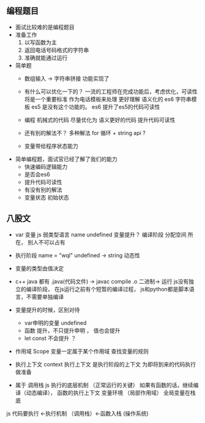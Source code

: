 ##  编程题目
  - 面试比较难的是编程题目
  - 准备工作
    1. 以写函数为主
    2. 返回电话号码格式的字符串
    3. 准确就能通过运行
  - 简单题
    - 数组输入 -> 字符串拼接
      功能实现了
    - 有什么可以优化一下的？
      一流的工程师在完成功能后，考虑优化，可读性将是一个重要标准
      作为电话模板来处理 更好理解 语义化的
      es6 字符串模板  es5 是没有这个功能的。 es6 提升了es5的代码可读性
    
    - 编程 机械式的代码 尽量优化为 语义更好的代码 提升代码可读性
    - 还有别的解法不？ 多种解法
      for 循环 + string api ?

    - 变量带给程序状态能力
   -  简单编程题，面试官已经了解了我们的能力
      - 快速编码逻辑能力
      - 是否会es6
      - 提升代码可读性
      - 有没有别的解法
       - 变量状态 
         初始状态

## 八股文
   - var 变量 js 弱类型语言
      name  undefined  变量提升？ 编译阶段
      分配空间 所在， 别人不可以占有
   - 执行阶段 name = "wql"
     undefined -> string 动态性
   - 变量的类型由值决定
   - c++ java 都有 .java(代码文件) -> javac compile  .o 二进制-> 运行
      js没有独立的编译阶段， 在js运行之前有个短暂的编译过程， js和python都是脚本语言，不需要单独编译
    
   - 变量提升的时候，区别对待
     - var申明的变量 undefined
     - 函数 提升，不只提升申明 ， 值也会提升
     - let const 不会提升 ？

   - 作用域 Scope
     变量一定属于某个作用域
     查找变量的规则
   
   - 执行上下文 context
     执行上下文 是执行阶段的上下文 为即将到来的代码执行做准备

   - 属于 调用栈
     js 执行的底层机制 （正常运行的关键）
     如果有函数的话，继续编译（动态编译），
     函数的执行上下文 变量环境 （局部作用域）
     全局变量在栈底

   js 代码要执行  <-执行机制 （调用栈）<-函数入栈 (操作系统)
